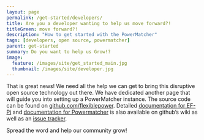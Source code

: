 ```yaml
---
layout: page
permalink: /get-started/developers/
title: Are you a developer wanting to help us move forward?!
titleGreen: move forward?!
description: "How to get started with the PowerMatcher"
tags: [developers, open source, powermatcher]
parent: get-started
summary: Do you want to help us Grow!?
image:
  feature: /images/site/get_started_main.jpg
  thumbnail: /images/site/developer.jpg
---
```


That is great news! We need all the help we can get to bring this disruptive open source technology out there. We have dedicated another page that will guide you into setting up a PowerMatcher instance. The source code can be found on [github.com/flexiblepower](http://www.github.com/flexiblepower). Detailed [documentation for EF-Pi](https://github.com/flexiblepower/FPAI-core/wiki) and [documentation for Powermatcher](http://fpai-ci.sensorlab.tno.nl/builds/powermatcher-documentation/master/html/)  is also available on github’s wiki as well as an [issue tracker](https://github.com/flexiblepower/powermatcher/issues).

Spread the word and help our community grow!
